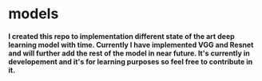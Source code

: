 # models
#### I created this repo to implementation different state of the art deep learning model with time. Currently I have implemented VGG and Resnet and will further add the rest of the model in near future. It's currently in developement and it's for learning purposes so feel free to contribute in it.
